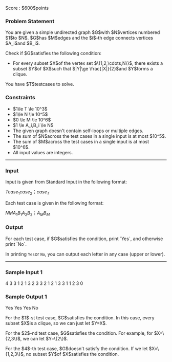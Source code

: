 
<div>

<span>

<span>

<p>
Score : $600$points
</p>

<div>

<section>

### **Problem Statement**

<p>
You are given a simple undirected graph $G$with $N$vertices numbered $1$to $N$. 
$G$has $M$edges and the $i$-th edge connects vertices $A_i$and $B_i$.
</p>

<p>
Check if $G$satisfies the following condition:
</p>

<ul>

<li>
For every subset $X$of the vertex set $\{1,2,\cdots,N\}$, there exists a subset $Y$of $X$such that $|Y|\ge \frac{|X|}{2}$and $Y$forms a clique.
</li>

</ul>

<p>
You have $T$testcases to solve.
</p>

</section>

</div>

<div>

<section>

### **Constraints**

<ul>

<li>
$1\le T \le 10^3$
</li>

<li>
$1\le N \le 10^5$
</li>

<li>
$0 \le M \le 10^6$
</li>

<li>
$1 \le A_i,B_i \le N$
</li>

<li>
The given graph doesn't contain self-loops or multiple edges.
</li>

<li>
The sum of $N$across the test cases in a single input is at most $10^5$.
</li>

<li>
The sum of $M$across the test cases in a single input is at most $10^6$.
</li>

<li>
All input values are integers.
</li>

</ul>

</section>

</div>

---

<div>

<div>

<section>

### **Input**

<p>
Input is given from Standard Input in the following format:
</p>

<div>

$T$$case_1$$case_2$$\vdots$$case_T$
</div>

<p>
Each test case is given in the following format:
</p>

<div>

$N$$M$$A_1$$B_1$$A_2$$B_2$$\vdots$$A_M$$B_M$
</div>

</section>

</div>

<div>

<section>

### **Output**

<p>
For each test case, if $G$satisfies the condition, print `Yes`, and otherwise print `No`.

In printing `Yes`or `No`, you can output each letter in any case (upper or lower).
</p>

</section>

</div>

</div>

---

<div>

<section>

### **Sample Input 1**

<div>

4
3 3
1 2
1 3
2 3
3 2
1 2
1 3
3 1
1 2
3 0

</div>

</section>

</div>

<div>

<section>

### **Sample Output 1**

<div>

Yes
Yes
Yes
No

</div>

<p>
For the $1$-st test case, $G$satisfies the condition. 
In this case, every subset $X$is a clique, so we can just let $Y=X$.
</p>

<p>
For the $2$-nd test case, $G$satisfies the condition. 
For example, for $X=\{2,3\}$, we can let $Y=\{2\}$.
</p>

<p>
For the $4$-th test case, $G$doesn't satisfy the condition. 
If we let $X=\{1,2,3\}$, no subset $Y$of $X$satisfies the condition.
</p>

</section>

</div>

</span>

</span>

</div>
